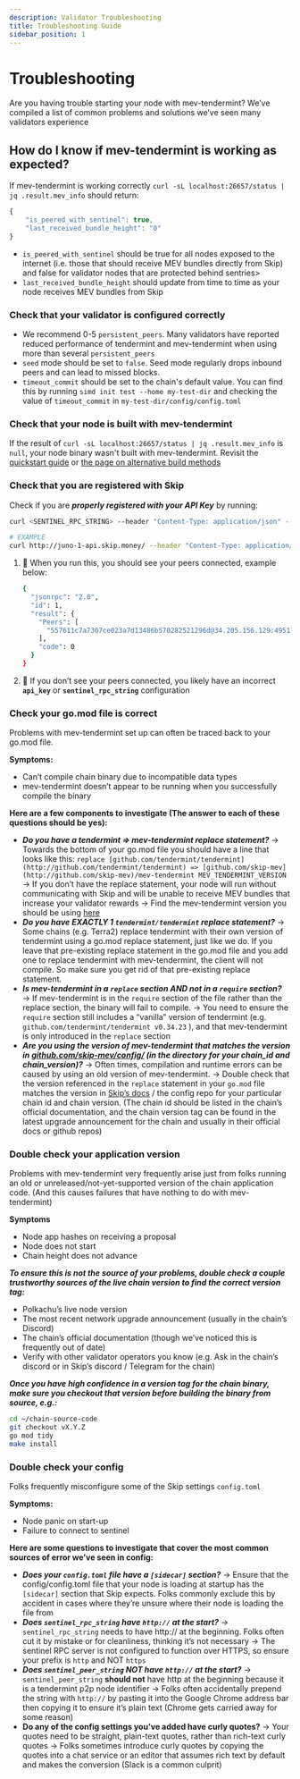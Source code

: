 ```yaml
---
description: Validator Troubleshooting
title: Troubleshooting Guide
sidebar_position: 1
---
```


# Troubleshooting

Are you having trouble starting your node with mev-tendermint? We’ve compiled a list of common problems and solutions we’ve seen many validators experience

## How do I know if mev-tendermint is working as expected?

If mev-tendermint is working correctly `curl -sL localhost:26657/status | jq .result.mev_info` should return:

```jsx
{
    "is_peered_with_sentinel": true,
    "last_received_bundle_height": "0"
}
```

- `is_peered_with_sentinel` should be true for all nodes exposed to the internet (i.e. those that should
  receive MEV bundles directly from Skip) and false for validator nodes that are protected behind sentries>
- `last_received_bundle_height` should update from time to time as your node receives MEV bundles from Skip

### Check that your validator is configured correctly

- We recommend 0-5 `persistent_peers`. Many validators have reported reduced performance of tendermint and mev-tendermint
  when using more than several `persistent_peers`
- `seed` mode should be set to `false`. Seed mode regularly drops inbound peers and can lead to missed blocks.
- `timeout_commit` should be set to the chain's default value. You can find this by running `simd init test --home my-test-dir` and checking the value of `timeout_commit` in `my-test-dir/config/config.toml`

### Check that your node is built with mev-tendermint

If the result of `curl -sL localhost:26657/status | jq .result.mev_info` is `null`, your node binary wasn't built with mev-tendermint. Revisit the [quickstart guide](/docs/select/validator/0-quickstart.md) or [the page on alternative build methods](/docs/select/validator/5-alternatives.md)

### Check that you are registered with Skip

Check if you are **_properly registered with your API Key_** by running:

```bash
curl <SENTINEL_RPC_STRING> --header "Content-Type: application/json" --request POST --data '{"method": "get_peers", "params": ["<API_KEY>"], "id": 1}'

# EXAMPLE
curl http://juno-1-api.skip.money/ --header "Content-Type: application/json" --request POST --data '{"method": "get_peers", "params": ["YdtqnUpRsWOCK1wFIVBW1/rGGqY="], "id": 1}'
```

1. 🚨 When you run this, you should see your peers connected, example below:

   ```bash
   {
     "jsonrpc": "2.0",
     "id": 1,
     "result": {
       "Peers": [
         "557611c7a7307ce023a7d13486b570282521296d@34.205.156.129:49510"
       ],
       "code": 0
     }
   }
   ```

2. 🚨 If you don’t see your peers connected, you likely have an incorrect **`api_key`** or **`sentinel_rpc_string`** configuration

### Check your go.mod file is correct

Problems with mev-tendermint set up can often be traced back to your go.mod file.

**Symptoms:**

- Can’t compile chain binary due to incompatible data types
- mev-tendermint doesn’t appear to be running when you successfully compile the binary

**Here are a few components to investigate (The answer to each of these questions should be yes):**

- **_*Do you have a tendermint ⇒ mev-tendermint replace statement?*_**
  → Towards the bottom of your go.mod file you should have a line that looks like this:
  `replace [github.com/tendermint/tendermint](http://github.com/tendermint/tendermint) => [github.com/skip-mev](http://github.com/skip-mev)/mev-tendermint MEV_TENDERMINT_VERSION`
  → If you don’t have the replace statement, your node will run without communicating with Skip and will be unable to receive MEV bundles that increase your validator rewards
  → Find the mev-tendermint version you should be using [here](/docs/select/3-chain-configuration.md)
- **_*Do you have EXACTLY 1 `tendermint/tendermint` replace statement?*_**
  → Some chains (e.g. Terra2) replace tendermint with their own version of tendermint using a go.mod replace statement, just like we do. If you leave that pre-existing replace statement in the go.mod file and you add one to replace tendermint with mev-tendermint, the client will not compile. So make sure you get rid of that pre-existing replace statement.
- **_*Is mev-tendermint in a `replace` section AND not in a `require` section?*_**
  → If mev-tendermint is in the `require` section of the file rather than the replace section, the binary will fail to compile.
  → You need to ensure the `require` section still includes a “vanilla” version of tendermint (e.g. `github.com/tendermint/tendermint v0.34.23` ), and that mev-tendermint is only introduced in the `replace` section
- **_Are you using the version of mev-tendermint that matches the version in [github.com/skip-mev/config/](http://github.com/skip-mev/config/) (in the directory for your chain_id and chain_version)?_**
  → Often times, compilation and runtime errors can be caused by using an old version of mev-tendermint.
  <!--- TODO:"config repo" used to be a link to the same page --->
  → Double check that the version referenced in the `replace` statement in your `go.mod` file matches the version in [Skip’s docs](/docs/select/3-chain-configuration.md) / the config repo for your particular chain id and chain version. (The chain id should be listed in the chain’s official documentation, and the chain version tag can be found in the latest upgrade announcement for the chain and usually in their official docs or github repos)

### Double check your application version

Problems with mev-tendermint very frequently arise just from folks running an old or unreleased/not-yet-supported version of the chain application code. (And this causes failures that have nothing to do with mev-tendermint)

**Symptoms**

- Node app hashes on receiving a proposal
- Node does not start
- Chain height does not advance

**_To ensure this is not the source of your problems, double check a couple trustworthy sources of the live chain version to find the correct version tag:_**

<!--- TODO: This used to link to the same page --->

- Polkachu’s live node version
- The most recent network upgrade announcement (usually in the chain’s Discord)
- The chain’s official documentation (though we’ve noticed this is frequently out of date)
- Verify with other validator operators you know (e.g. Ask in the chain’s discord or in Skip’s discord / Telegram for the chain)

**_Once you have high confidence in a version tag for the chain binary, make sure you checkout that version before building the binary from source, e.g.:_**

```bash
cd ~/chain-source-code
git checkout vX.Y.Z
go mod tidy
make install
```

### Double check your config

Folks frequently misconfigure some of the Skip settings `config.toml`

**Symptoms:**

- Node panic on start-up
- Failure to connect to sentinel

**Here are some questions to investigate that cover the most common sources of error we’ve seen in config:**

- **_Does your `config.toml` file have a `[sidecar]` section?_**
  → Ensure that the config/config.toml file that your node is loading at startup has the `[sidecar]` section that Skip expects. Folks commonly exclude this by accident in cases where they’re unsure where their node is loading the file from
- **_Does `sentinel_rpc_string` have `http://` at the start?_**
  → `sentinel_rpc_string` needs to have http:// at the beginning. Folks often cut it by mistake or for cleanliness, thinking it’s not necessary
  → The sentinel RPC server is not configured to function over HTTPS, so ensure your prefix is `http` and NOT `https`
- **_Does `sentinel_peer_string` NOT have `http://` at the start?_**
  → `sentinel_peer_string` **should not** have http at the beginning because it is a tendermint p2p node identifier
  → Folks often accidentally prepend the string with `http://` by pasting it into the Google Chrome address bar then copying it to ensure it’s plain text (Chrome gets carried away for some reason)
- **Do any of the config settings you’ve added have curly quotes?**
  → Your quotes need to be straight, plain-text quotes, rather than rich-text curly quotes
  → Folks sometimes introduce curly quotes by copying the quotes into a chat service or an editor that assumes rich text by default and makes the conversion (Slack is a common culprit)
